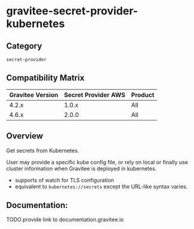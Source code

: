 # gravitee-secret-provider-kubernetes

## Category

`secret-provider`

## Compatibility Matrix

| Gravitee Version | Secret Provider AWS | Product |
|------------------|---------------------|---------|
| 4.2.x            | 1.0.x               | All     |
| 4.6.x            | 2.0.0               | All     |


## Overview

Get secrets from Kubernetes.

User may provide a specific kube config file, or rely on local or finally use cluster information when Gravitee is deployed in kubernetes.

* supports of watch for TLS configuration
* equivalent to `kubernetes://secrets` except the URL-like syntax varies.

## Documentation:

TODO provide link to documentation.gravitee.io

